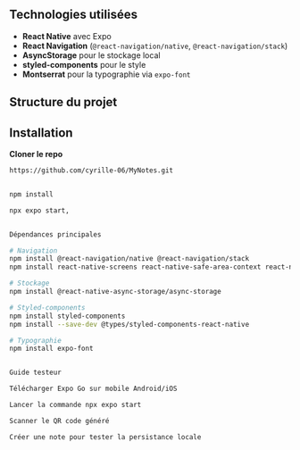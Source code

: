 
## Technologies utilisées

-  **React Native** avec Expo
-  **React Navigation** (`@react-navigation/native`, `@react-navigation/stack`)
-  **AsyncStorage** pour le stockage local
-  **styled-components** pour le style
- **Montserrat** pour la typographie via `expo-font`

##  Structure du projet


## Installation

**Cloner le repo**
   ```bash
https://github.com/cyrille-06/MyNotes.git


npm install

npx expo start,  


 Dépendances principales

# Navigation
npm install @react-navigation/native @react-navigation/stack
npm install react-native-screens react-native-safe-area-context react-native-gesture-handler react-native-reanimated

# Stockage
npm install @react-native-async-storage/async-storage

# Styled-components
npm install styled-components
npm install --save-dev @types/styled-components-react-native

# Typographie
npm install expo-font


Guide testeur

Télécharger Expo Go sur mobile Android/iOS

Lancer la commande npx expo start

Scanner le QR code généré

Créer une note pour tester la persistance locale